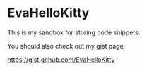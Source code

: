 # EvaHelloKitty

This is my sandbox for storing code snippets.

You should also check out my gist page:

https://gist.github.com/EvaHelloKitty
